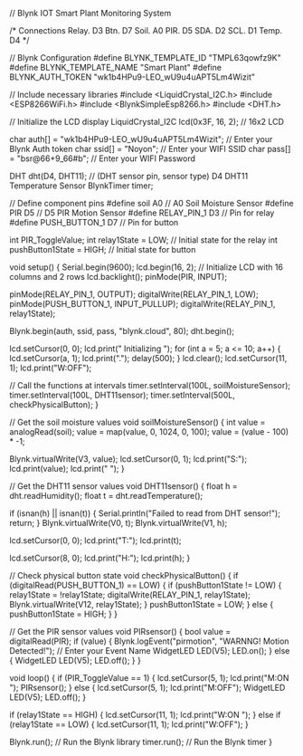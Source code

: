 // Blynk IOT Smart Plant Monitoring System

/* Connections
Relay. D3
Btn.   D7
Soil.  A0
PIR.   D5
SDA.   D2
SCL.   D1
Temp.  D4
*/

// Blynk Configuration
#define BLYNK_TEMPLATE_ID "TMPL63qowfz9K"
#define BLYNK_TEMPLATE_NAME "Smart Plant"
#define BLYNK_AUTH_TOKEN "wk1b4HPu9-LEO_wU9u4uAPT5Lm4Wizit"

// Include necessary libraries
#include <LiquidCrystal_I2C.h>
#include <ESP8266WiFi.h>
#include <BlynkSimpleEsp8266.h>
#include <DHT.h>

// Initialize the LCD display
LiquidCrystal_I2C lcd(0x3F, 16, 2); // 16x2 LCD

char auth[] = "wk1b4HPu9-LEO_wU9u4uAPT5Lm4Wizit";  // Enter your Blynk Auth token
char ssid[] = "Noyon";  // Enter your WIFI SSID
char pass[] = "bsr@66+9_66#b";  // Enter your WIFI Password

DHT dht(D4, DHT11); // (DHT sensor pin, sensor type) D4 DHT11 Temperature Sensor
BlynkTimer timer;

// Define component pins
#define soil A0 // A0 Soil Moisture Sensor
#define PIR D5  // D5 PIR Motion Sensor
#define RELAY_PIN_1 D3 // Pin for relay
#define PUSH_BUTTON_1 D7 // Pin for button

int PIR_ToggleValue;
int relay1State = LOW; // Initial state for the relay
int pushButton1State = HIGH; // Initial state for button

void setup() {
  Serial.begin(9600);
  lcd.begin(16, 2); // Initialize LCD with 16 columns and 2 rows
  lcd.backlight();
  pinMode(PIR, INPUT);

  pinMode(RELAY_PIN_1, OUTPUT);
  digitalWrite(RELAY_PIN_1, LOW);
  pinMode(PUSH_BUTTON_1, INPUT_PULLUP);
  digitalWrite(RELAY_PIN_1, relay1State);

  Blynk.begin(auth, ssid, pass, "blynk.cloud", 80);
  dht.begin();

  lcd.setCursor(0, 0);
  lcd.print("  Initializing  ");
  for (int a = 5; a <= 10; a++) {
    lcd.setCursor(a, 1);
    lcd.print(".");
    delay(500);
  }
  lcd.clear();
  lcd.setCursor(11, 1);
  lcd.print("W:OFF");

  // Call the functions at intervals
  timer.setInterval(100L, soilMoistureSensor);
  timer.setInterval(100L, DHT11sensor);
  timer.setInterval(500L, checkPhysicalButton);
}

// Get the soil moisture values
void soilMoistureSensor() {
  int value = analogRead(soil);
  value = map(value, 0, 1024, 0, 100);
  value = (value - 100) * -1;

  Blynk.virtualWrite(V3, value);
  lcd.setCursor(0, 1);
  lcd.print("S:");
  lcd.print(value);
  lcd.print(" ");
}

// Get the DHT11 sensor values
void DHT11sensor() {
  float h = dht.readHumidity();
  float t = dht.readTemperature();

  if (isnan(h) || isnan(t)) {
    Serial.println("Failed to read from DHT sensor!");
    return;
  }
  Blynk.virtualWrite(V0, t);
  Blynk.virtualWrite(V1, h);

  lcd.setCursor(0, 0);
  lcd.print("T:");
  lcd.print(t);

  lcd.setCursor(8, 0);
  lcd.print("H:");
  lcd.print(h);
}

// Check physical button state
void checkPhysicalButton() {
  if (digitalRead(PUSH_BUTTON_1) == LOW) {
    if (pushButton1State != LOW) {
      relay1State = !relay1State;
      digitalWrite(RELAY_PIN_1, relay1State);
      Blynk.virtualWrite(V12, relay1State);
    }
    pushButton1State = LOW;
  } else {
    pushButton1State = HIGH;
  }
}

// Get the PIR sensor values
void PIRsensor() {
  bool value = digitalRead(PIR);
  if (value) {
    Blynk.logEvent("pirmotion", "WARNNG! Motion Detected!"); // Enter your Event Name
    WidgetLED LED(V5);
    LED.on();
  } else {
    WidgetLED LED(V5);
    LED.off();
  }
}

void loop() {
  if (PIR_ToggleValue == 1) {
    lcd.setCursor(5, 1);
    lcd.print("M:ON ");
    PIRsensor();
  } else {
    lcd.setCursor(5, 1);
    lcd.print("M:OFF");
    WidgetLED LED(V5);
    LED.off();
  }

  if (relay1State == HIGH) {
    lcd.setCursor(11, 1);
    lcd.print("W:ON ");
  } else if (relay1State == LOW) {
    lcd.setCursor(11, 1);
    lcd.print("W:OFF");
  }

  Blynk.run();  // Run the Blynk library
  timer.run();  // Run the Blynk timer
}
